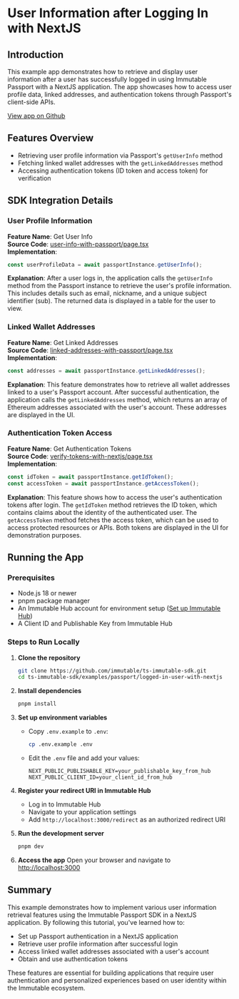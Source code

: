 # User Information after Logging In with NextJS

## Introduction
This example app demonstrates how to retrieve and display user information after a user has successfully logged in using Immutable Passport with a NextJS application. The app showcases how to access user profile data, linked addresses, and authentication tokens through Passport's client-side APIs.

[View app on Github](https://github.com/immutable/ts-immutable-sdk/tree/main/examples/passport/logged-in-user-with-nextjs)

## Features Overview
- Retrieving user profile information via Passport's `getUserInfo` method
- Fetching linked wallet addresses with the `getLinkedAddresses` method
- Accessing authentication tokens (ID token and access token) for verification

## SDK Integration Details

### User Profile Information
**Feature Name**: Get User Info  
**Source Code**: [user-info-with-passport/page.tsx](https://github.com/immutable/ts-immutable-sdk/blob/main/examples/passport/logged-in-user-with-nextjs/src/app/user-info-with-passport/page.tsx)  
**Implementation**:
```typescript
const userProfileData = await passportInstance.getUserInfo();
```
**Explanation**: After a user logs in, the application calls the `getUserInfo` method from the Passport instance to retrieve the user's profile information. This includes details such as email, nickname, and a unique subject identifier (sub). The returned data is displayed in a table for the user to view.

### Linked Wallet Addresses
**Feature Name**: Get Linked Addresses  
**Source Code**: [linked-addresses-with-passport/page.tsx](https://github.com/immutable/ts-immutable-sdk/blob/main/examples/passport/logged-in-user-with-nextjs/src/app/linked-addresses-with-passport/page.tsx)  
**Implementation**:
```typescript
const addresses = await passportInstance.getLinkedAddresses();
```
**Explanation**: This feature demonstrates how to retrieve all wallet addresses linked to a user's Passport account. After successful authentication, the application calls the `getLinkedAddresses` method, which returns an array of Ethereum addresses associated with the user's account. These addresses are displayed in the UI.

### Authentication Token Access
**Feature Name**: Get Authentication Tokens  
**Source Code**: [verify-tokens-with-nextjs/page.tsx](https://github.com/immutable/ts-immutable-sdk/blob/main/examples/passport/logged-in-user-with-nextjs/src/app/verify-tokens-with-nextjs/page.tsx)  
**Implementation**:
```typescript
const idToken = await passportInstance.getIdToken();
const accessToken = await passportInstance.getAccessToken();
```
**Explanation**: This feature shows how to access the user's authentication tokens after login. The `getIdToken` method retrieves the ID token, which contains claims about the identity of the authenticated user. The `getAccessToken` method fetches the access token, which can be used to access protected resources or APIs. Both tokens are displayed in the UI for demonstration purposes.

## Running the App

### Prerequisites
- Node.js 18 or newer
- pnpm package manager
- An Immutable Hub account for environment setup ([Set up Immutable Hub](https://hub.immutable.com/))
- A Client ID and Publishable Key from Immutable Hub

### Steps to Run Locally

1. **Clone the repository**
   ```bash
   git clone https://github.com/immutable/ts-immutable-sdk.git
   cd ts-immutable-sdk/examples/passport/logged-in-user-with-nextjs
   ```

2. **Install dependencies**
   ```bash
   pnpm install
   ```

3. **Set up environment variables**
   - Copy `.env.example` to `.env`:
     ```bash
     cp .env.example .env
     ```
   - Edit the `.env` file and add your values:
     ```
     NEXT_PUBLIC_PUBLISHABLE_KEY=your_publishable_key_from_hub
     NEXT_PUBLIC_CLIENT_ID=your_client_id_from_hub
     ```

4. **Register your redirect URI in Immutable Hub**
   - Log in to Immutable Hub
   - Navigate to your application settings
   - Add `http://localhost:3000/redirect` as an authorized redirect URI

5. **Run the development server**
   ```bash
   pnpm dev
   ```

6. **Access the app**
   Open your browser and navigate to [http://localhost:3000](http://localhost:3000)

## Summary
This example demonstrates how to implement various user information retrieval features using the Immutable Passport SDK in a NextJS application. By following this tutorial, you've learned how to:

- Set up Passport authentication in a NextJS application
- Retrieve user profile information after successful login
- Access linked wallet addresses associated with a user's account
- Obtain and use authentication tokens

These features are essential for building applications that require user authentication and personalized experiences based on user identity within the Immutable ecosystem. 